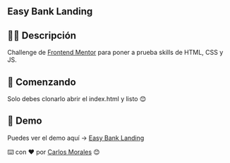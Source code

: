 ## Easy Bank Landing

## ✍🏻 Descripción

Challenge de [Frontend Mentor](https://www.frontendmentor.io/) para poner a prueba skills de HTML, CSS y JS.

## 🚀 Comenzando

Solo debes clonarlo abrir el index.html y listo 😊

## 🎨 Demo

Puedes ver el demo aquí → [Easy Bank Landing](https://cjosue15.github.io/easy-bank-landing/)

⌨️ con ❤️ por [Carlos Morales](https://github.com/cjosue15) 😊
